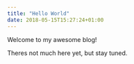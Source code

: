 ```yaml
---
title: "Hello World"
date: 2018-05-15T15:27:24+01:00
---
```


Welcome to my awesome blog!

Theres not much here yet, but stay tuned.